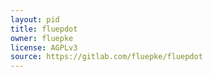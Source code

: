 ```yaml
---
layout: pid
title: fluepdot
owner: fluepke
license: AGPLv3
source: https://gitlab.com/fluepke/fluepdot
---
```


